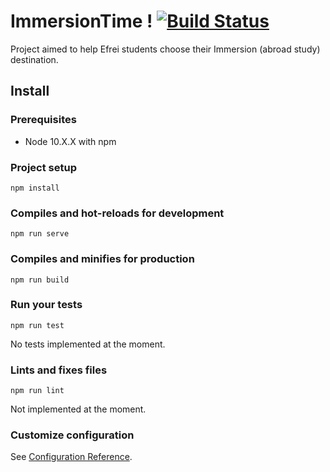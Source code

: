 # ImmersionTime ! [![Build Status](https://travis-ci.com/Mr-Monster-0248/noMayhemTravel.svg?token=VnzgyfzJ8sr4KrEsgqsq&branch=master)](https://travis-ci.com/Mr-Monster-0248/noMayhemTravel)

Project aimed to help Efrei students choose their Immersion (abroad study) destination.
## Install
### Prerequisites
- Node 10.X.X with npm

### Project setup
```
npm install
```

### Compiles and hot-reloads for development
```
npm run serve
```

### Compiles and minifies for production
```
npm run build
```

### Run your tests
```
npm run test
```
No tests implemented at the moment.

### Lints and fixes files
```
npm run lint
```
Not implemented at the moment.

### Customize configuration
See [Configuration Reference](https://cli.vuejs.org/config/).
